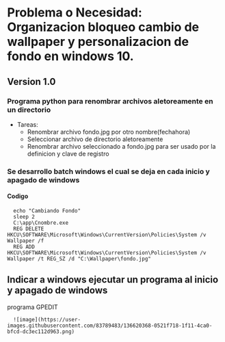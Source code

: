 # Problema o Necesidad: Organizacion bloqueo cambio de wallpaper y personalizacion de fondo en windows 10.

## Version 1.0  
   ### Programa python para renombrar archivos aletoreamente en un directorio
   * Tareas:
       * Renombrar archivo fondo.jpg por otro nombre(fechahora)
       * Seleccionar archivo de directorio aletoreamente
       * Renombrar archivo seleccionado a fondo.jpg para ser usado por la definicion y clave de registro
   ### Se desarrollo batch windows el cual se deja en cada inicio y apagado de windows
   #### Codigo
      echo "Cambiando Fondo"
      sleep 2
      C:\app\Cnombre.exe
      REG DELETE HKCU\SOFTWARE\Microsoft\Windows\CurrentVersion\Policies\System /v Wallpaper /f
      REG ADD HKCU\SOFTWARE\Microsoft\Windows\CurrentVersion\Policies\System /v Wallpaper /t REG_SZ /d "C:\Wallpaper\fondo.jpg"

    
## Indicar a windows ejecutar un programa al inicio y apagado de windows
   programa GPEDIT
      
      ![image](https://user-images.githubusercontent.com/83789483/136620368-0521f718-1f11-4ca0-bfcd-dc3ec112d963.png)

  
 
